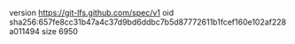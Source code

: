 version https://git-lfs.github.com/spec/v1
oid sha256:657fe8cc31b47a4c37d9bd6ddbc7b5d87772611b1fcef160e102af228a011494
size 6950
